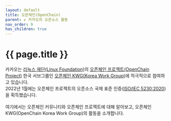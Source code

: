 ```yaml
---
layout: default
title: 오픈체인(OpenChain)
parent: ✔︎ 카카오의 오픈소스 활동
nav_order: 9
has_children: true
---
```

# {{ page.title }}
<div class="summary">
카카오는 <a href="https://www.linuxfoundation.org/" target="_blank" class="line">리눅스 재단(Linux Foundation)</a>의 <a href="https://www.openchainproject.org/" target="_blank" class="line">오픈체인 프로젝트(OpenChain Project)</a> 한국 서브그룹인 <a href="https://openchain-project.github.io/OpenChain-KWG/" target="_blank" class="line">오픈체인 KWG(Korea Work Group)</a>에 적극적으로 참여하고 있습니다.<br> 
2022년 1월에는 오픈체인 프로젝트의 오픈소스 국제 표준 인증(<a href="https://www.iso.org/standard/81039.html" target="_blank" class="line">ISO/IEC 5230:2020</a>)을 획득했습니다.<br><br>
여기에서는 오픈체인 커뮤니티와 오픈체인 프로젝트에 대해 알아보고, 오픈체인 KWG(OpenChain Korea Work Group)의 활동을 소개합니다.
</div>
